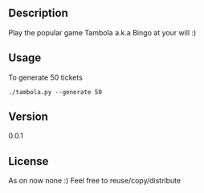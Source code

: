 ## Description
Play the popular game Tambola a.k.a Bingo at your will :) 

## Usage
To generate 50 tickets 
    
    ./tambola.py --generate 50 

## Version 
0.0.1

## License
As on now none :) Feel free to reuse/copy/distribute


